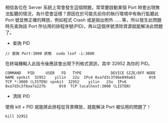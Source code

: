 


相信各位在 Server 系統上常會發生這個問題，常常要啟動某個 Port 時會出現無法監聽的情況，為什麼會這樣？原因在於可能先前你的執行環境中有執行監聽此 Port 號並無正確的釋放，例如程式 Crash 或是拋出例外 ……等，所以發生此問題時先查詢該 Port 所佔用的排程序號(PID)，再以這個序號清除資源就能解決此問題了。

- 查詢 PID

`// 查詢 Port:3000 狀態 
sudo lsof -i:3000`

在終端機輸入此指令後應該會出現下列格式資訊，其中 32952 為你的 PID。

`COMMAND   PID     USER   FD   TYPE             DEVICE SIZE/OFF NODE NAME
vpnkit  32952    yilin   22u  IPv4 0xa7d3c3f8be099a63      0t0  TCP *:3000 (LISTEN)
vpnkit  32952    yilin   23u  IPv6 0xa7d3c3f8aa7a227b      0t0  TCP localhost:3000 (LISTEN)`

- 清除 PID

使用 kill + PID 就能將此排程從背景釋放，就能解決 Port 被佔用的問題了！

`kill 32952`
